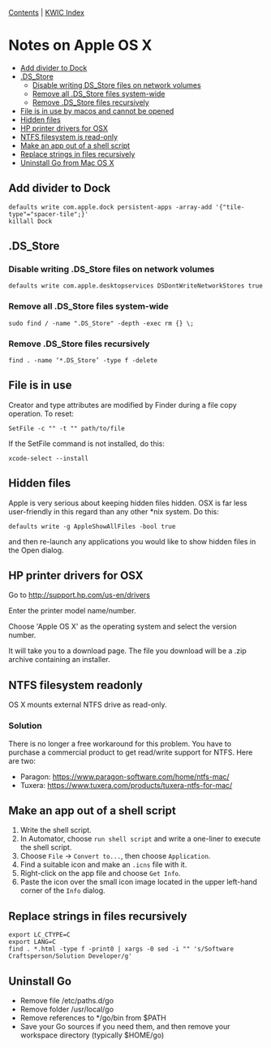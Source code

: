 [Contents](contents.md) | [KWIC Index](kwic-index.md)

# Notes on Apple OS X 

* [Add divider to Dock](#add-divider-to-dock)
* [.DS_Store](#ds_store)
    * [Disable writing DS_Store files on network volumes](#disable-writing-ds_store-files-on-network-volumes)
    * [Remove all .DS_Store files system-wide](#remove-all-ds_store-files-system-wide)
    * [Remove .DS_Store files recursively](#remove-ds_store-files-recursively)
* [File is in use by macos and cannot be opened](#file-is-in-use)
* [Hidden files](#hidden-files)
* [HP printer drivers for OSX](#hp-printer-drivers-for-osx)
* [NTFS filesystem is read-only](#ntfs-filesystem-readonly)
* [Make an app out of a shell script](#make-an-app-out-of-a-shell-script)
* [Replace strings in files recursively](#replace-strings-in-files-recursively)
* [Uninstall Go from Mac OS X](#uninstall-go)

## Add divider to Dock

```shell
defaults write com.apple.dock persistent-apps -array-add '{"tile-type"="spacer-tile";}'
killall Dock
```

## .DS_Store

### Disable writing .DS_Store files on network volumes

```shell
defaults write com.apple.desktopservices DSDontWriteNetworkStores true
```

### Remove all .DS_Store files system-wide

```shell
sudo find / -name ".DS_Store" -depth -exec rm {} \;
```

### Remove .DS_Store files recursively

```shell
find . -name ‘*.DS_Store’ -type f -delete
```

## File is in use

Creator and type attributes are modified by Finder during a file copy operation. To reset:

```shell
SetFile -c "" -t "" path/to/file
```

If the SetFile command is not installed, do this:

```shell
xcode-select --install
```

## Hidden files

Apple is very serious about keeping hidden files hidden. OSX is far less user-friendly in this regard than any other \*nix system. Do this:

```shell
defaults write -g AppleShowAllFiles -bool true
```

and then re-launch any applications you would like to show hidden files in the Open dialog.

## HP printer drivers for OSX

Go to http://support.hp.com/us-en/drivers

Enter the printer model name/number.

Choose 'Apple OS X' as the operating system and select the version number.

It will take you to a download page. The file you download will be a .zip archive containing an installer.

## NTFS filesystem readonly

OS X mounts external NTFS drive as read-only. 

### Solution

There is no longer a free workaround for this problem. You have to purchase a commercial product to get read/write support for NTFS. Here are two: 

- Paragon: https://www.paragon-software.com/home/ntfs-mac/ 
- Tuxera: https://www.tuxera.com/products/tuxera-ntfs-for-mac/

## Make an app out of a shell script

1. Write the shell script.
2. In Automator, choose ```run shell script``` and write a one-liner to execute the shell script.
3. Choose ```File``` -> ```Convert to...```, then choose ```Application```.
4. Find a suitable icon and make an ```.icns``` file with it.
5. Right-click on the app file and choose ```Get Info```.
6. Paste the icon over the small icon image located in the upper left-hand corner of the ```Info``` dialog.

## Replace strings in files recursively

```shell
export LC_CTYPE=C
export LANG=C
find . *.html -type f -print0 | xargs -0 sed -i "" 's/Software Craftsperson/Solution Developer/g'
```

## Uninstall Go 

- Remove file /etc/paths.d/go
- Remove folder /usr/local/go
- Remove references to */go/bin from $PATH
- Save your Go sources if you need them, and then remove your workspace directory (typically $HOME/go)
